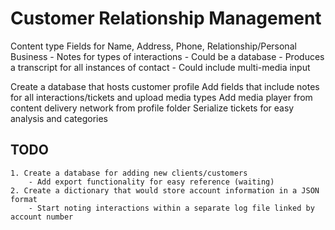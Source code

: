 # Customer Relationship Management
Content type
    Fields for Name, Address, Phone, Relationship/Personal Business
         - Notes for types of interactions
         - Could be a database
         - Produces a transcript for all instances of contact
         - Could include multi-media input

Create a database that hosts customer profile
Add fields that include notes for all interactions/tickets and upload media types
Add media player from content delivery network from profile folder
Serialize tickets for easy analysis and categories

## TODO
    1. Create a database for adding new clients/customers
	    - Add export functionality for easy reference (waiting)
    2. Create a dictionary that would store account information in a JSON format
        - Start noting interactions within a separate log file linked by account number
        